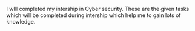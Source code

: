 I wIll completed my intership in Cyber security. These are the given tasks which will be completed during intership which help me to gain lots of knowledge.
